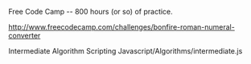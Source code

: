 Free Code Camp -- 800 hours (or so) of practice.

http://www.freecodecamp.com/challenges/bonfire-roman-numeral-converter

Intermediate Algorithm Scripting
Javascript/Algorithms/intermediate.js
